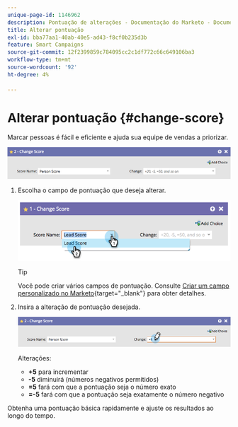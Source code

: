 ```yaml
---
unique-page-id: 1146962
description: Pontuação de alterações - Documentação do Marketo - Documentação do produto
title: Alterar pontuação
exl-id: bba77aa1-40ab-40e5-ad43-f8cf0b235d3b
feature: Smart Campaigns
source-git-commit: 12f2399859c784095cc2c1df772c66c649106ba3
workflow-type: tm+mt
source-wordcount: '92'
ht-degree: 4%

---
```


# Alterar pontuação {#change-score}

Marcar pessoas é fácil e eficiente e ajuda sua equipe de vendas a priorizar.

![](assets/change-score-1.png)

1. Escolha o campo de pontuação que deseja alterar.

   ![](assets/change-score-2.png)

   >[!TIP]
   >
   >Você pode criar vários campos de pontuação. Consulte [Criar um campo personalizado no Marketo](/help/marketo/product-docs/administration/field-management/create-a-custom-field-in-marketo.md){target="_blank"} para obter detalhes.

1. Insira a alteração de pontuação desejada.

   ![](assets/change-score-3.png)

   Alterações:

   * **+5** para incrementar
   * **-5** diminuirá (números negativos permitidos)
   * **=5** fará com que a pontuação seja o número exato
   * **=-5** fará com que a pontuação seja exatamente o número negativo

Obtenha uma pontuação básica rapidamente e ajuste os resultados ao longo do tempo.
